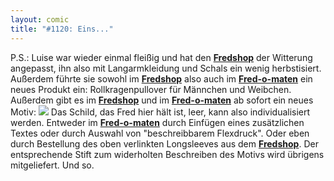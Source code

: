 ```yaml
---
layout: comic
title: "#1120: Eins..."
---
```


P.S.:
Luise war wieder einmal fleißig und hat den <a href="http://fredshop.spreadshirt.net/de/DE/Shop"><strong>Fredshop</strong></a> der Witterung angepasst, ihn also mit Langarmkleidung und Schals ein wenig herbstisiert.
Außerdem führte sie sowohl im <a href="http://fredshop.spreadshirt.net/de/DE/Shop"><strong>Fredshop</strong></a> also auch im <a href="http://fred-o-mat.spreadshirt.net/de/DE/Shop"><strong>Fred-o-maten</strong></a> ein neues Produkt ein: Rollkragenpullover für Männchen und Weibchen.
Außerdem gibt es im <a href="http://fredshop.spreadshirt.net/de/DE/Shop"><strong>Fredshop</strong></a> und im <a href="http://fred-o-mat.spreadshirt.net/de/DE/Shop"><strong>Fred-o-maten</strong></a> ab sofort ein neues Motiv:
<a href="http://fredshop.spreadshirt.net/de/DE/Shop/Article/Index/article/Bescheibbarer-Fred-7653745"><img src="http://www.fonflatter.de/bilder/beschreib.jpg"></a>
Das Schild, das Fred hier hält ist, leer, kann also individualisiert werden. Entweder im <a href="http://fred-o-mat.spreadshirt.net/de/DE/Shop"><strong>Fred-o-maten</strong></a> durch Einfügen eines zusätzlichen  Textes oder durch Auswahl von "beschreibbarem Flexdruck". Oder eben durch Bestellung des oben verlinkten Longsleeves aus dem <a href="http://fredshop.spreadshirt.net/de/DE/Shop/Article/Index/article/Bescheibbarer-Fred-7653745"><strong>Fredshop</strong></a>. Der entsprechende Stift zum widerholten Beschreiben des Motivs wird übrigens mitgeliefert.
Und so.
